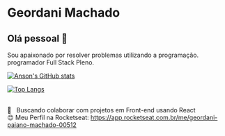 
# Geordani Machado

## Olá pessoal 👋
Sou apaixonado por resolver problemas utilizando a programação. <br/>
programador Full Stack Pleno.


[![Anson's GitHub stats](https://github-readme-stats.vercel.app/api?username=stuyy&show_icons=true&layout=compact&theme=dark)](https://github.com/Geordani-Machado)

[![Top Langs](https://github-readme-stats.vercel.app/api/top-langs/?username=stuyy&layout=compact&theme=dark)](https://github.com/Geordani-Machado)


 <br/> :purple_heart: &nbsp; Buscando colaborar com projetos em Front-end usando React
 <br/> :heart_eyes: Meu Perfil na Rocketseat: https://app.rocketseat.com.br/me/geordani-paiano-machado-00512
